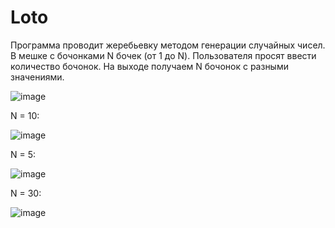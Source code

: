 # Loto
Программа проводит жеребьевку методом генерации случайных чисел. В мешке с бочонками N бочек (от 1 до N). Пользователя просят ввести количество бочонок. На выходе получаем N бочонок с разными значениями. 

![image](https://user-images.githubusercontent.com/89965762/147412130-e2e8adf6-e79e-470a-b4e2-5102fcb409bc.png)


N = 10:

![image](https://user-images.githubusercontent.com/89965762/147412044-433e034c-8608-4e5f-bd8d-9f36f4735afc.png)

N = 5: 

![image](https://user-images.githubusercontent.com/89965762/147412088-6c0a031f-9c02-43d7-8099-519014bc3c75.png)

N = 30: 

![image](https://user-images.githubusercontent.com/89965762/147412106-35b7183e-401a-4f54-8bb0-74bf31e7cf37.png)



